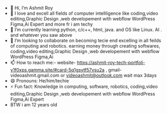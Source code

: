 - 👋 Hi, I’m Ashmit Roy 
- 👀 I love and excell all fields of computer intellligence like coding,video editing,Graphic Design ,web developement with webflow WordPress Figma,Ai Expert and more fr i am techy
- 🌱 I’m currently learning python, c/c++, html, java. and OS like Linux. AI . and whatever you saw above 
- 💞️ I’m looking to collaborate on becoming tecie end excelling in all feilds of computing and robotics. earning money through creating softwares, coding,video editing,Graphic Design ,web developement with webflow WordPress Figma,Ai
- 📫 How to reach me:- website- https://ashmit-roy-tech-portfoli-y1f0xps.gamma.site/#card-5q1gsytf57vsu2a ,  gmail-videoashmit.gmail.com or videoashmit@outlook.com wait max 3days
- 😄 Pronouns: He/him/techie
- ⚡ Fun fact: Knowledge in computing, software, robotics,  coding,video editing,Graphic Design ,web developement with webflow WordPress Figma,Ai Expert
- BTW i am 12 years old

<!---
Ashmit699/Ashmit699 is a ✨ special ✨ repository because its `README.md` (this file) appears on your GitHub profile.
You can click the Preview link to take a look at your changes.
--->
